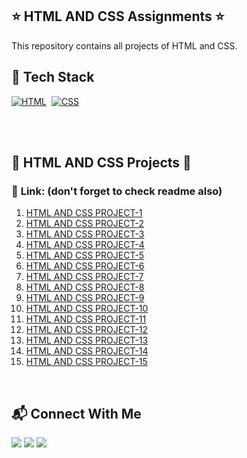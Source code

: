 ## ⭐ HTML AND CSS Assignments ⭐


This repository contains all projects of HTML and CSS.

## 📌 Tech Stack

[![HTML](https://img.shields.io/badge/html5%20-%23E34F26.svg?&style=for-the-badge&logo=html5&logoColor=white)](https://github.com/prajwalzingare)&nbsp;
[![CSS](https://img.shields.io/badge/css3%20-%231572B6.svg?&style=for-the-badge&logo=css3&logoColor=white)](https://github.com/prajwalzingare)&nbsp;

<br>
<br>


## 🛑  HTML AND CSS  Projects 🛑

### 📌 **Link: (don't forget to check readme also)**


1. [HTML AND CSS PROJECT-1](https://github.com/prajwalzingare/Project01-ineuron)
2. [HTML AND CSS PROJECT-2](https://github.com/prajwalzingare/project02-ineuron)
3. [HTML AND CSS PROJECT-3](https://github.com/prajwalzingare/project03-ineuron)
4. [HTML AND CSS PROJECT-4](https://github.com/prajwalzingare/project04-ineuron)
5. [HTML AND CSS PROJECT-5](https://github.com/prajwalzingare/project05-ineuron)
6. [HTML AND CSS PROJECT-6](https://github.com/prajwalzingare/project06-ineuron-hc)
7. [HTML AND CSS PROJECT-7](https://github.com/prajwalzingare/Project07-ineuron-hc)
8. [HTML AND CSS PROJECT-8](https://github.com/prajwalzingare/project08-ineuron-hc)
9. [HTML AND CSS PROJECT-9](https://github.com/prajwalzingare/project09-ineuron-hc)
10. [HTML AND CSS PROJECT-10](https://github.com/prajwalzingare/project10-ineuron-hc)
11. [HTML AND CSS PROJECT-11](https://github.com/prajwalzingare/project11-ineuron-hc)
12. [HTML AND CSS PROJECT-12](https://github.com/prajwalzingare/project12-ineuron-hc)
13. [HTML AND CSS PROJECT-13](https://github.com/prajwalzingare/Project13-ineuron-hc)
14. [HTML AND CSS PROJECT-14](https://github.com/prajwalzingare/Project-14-ineuron-hc)
15. [HTML AND CSS PROJECT-15](https://github.com/prajwalzingare/project15-ineuron-hc)


<br>

## 📬 Connect With Me

[ <img src= "https://img.shields.io/badge/Twitter-1DA1F2?style=for-the-badge&logo=twitter&logoColor=white" />](https://twitter.com/zingareprajwal) 
[ <img src= "https://img.shields.io/badge/LinkedIn-0077B5?style=for-the-badge&logo=linkedin&logoColor=white" />](https://www.linkedin.com/in/prajwal-zingare-a022a8169/) 
[ <img src= "https://img.shields.io/badge/Hashnode-2962FF?style=for-the-badge&logo=hashnode&logoColor=white" />](https://prajwalzingare.hashnode.dev/) 


